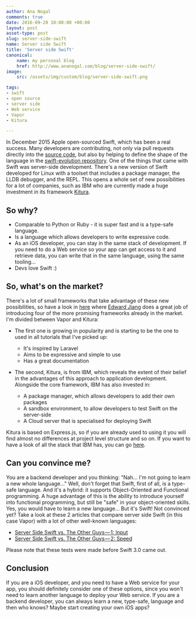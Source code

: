 ```yaml
---
author: Ana Nogal
comments: true
date: 2016-09-20 10:00:00 +00:00
layout: post
asset-type: post
slug: server-side-swift
name: Server side Swift
title: 'Server side Swift'
canonical:
    name: my personal blog
    href: http://www.ananogal.com/blog/server-side-swift/
image:
    src: /assets/img/custom/blog/server-side-swift.png

tags:
- swift
- open source
- server side
- Web service
- Vapor
- Kitura

---
```


In December 2015 Apple open-sourced Swift, which has been a real success. Many developers are contributing, not only via pull requests directly into the [source code](https://github.com/apple/swift), but also by helping to define the shape of the language in the [swift-evolution repository](https://github.com/apple/swift-evolution/tree/master/proposals).
One of the things that came with Swift was server-side development. There's a new version of Swift developed for Linux with a toolset that includes a package manager, the LLDB debugger, and the REPL. This opens a whole set of new possibilities for a lot of companies, such as IBM who are currently made a huge investment in its framework [Kitura](https://github.com/IBM-Swift/Kitura).

## So why?

- Comparable to Python or Ruby - it is super fast and is a type-safe language.
- Is a language which allows developers to write expressive code.
- As an iOS developer, you can stay in the same stack of development. If you need to do a Web service so your app can get access to it and retrieve data, you can write that in the same language, using the same tooling...
- Devs love Swift :)

## So, what's on the market?

There's a lot of small frameworks that take advantage of these new possibilities, so have a look in [here](https://stormpath.com/blog/swift-on-the-server-today) where [Edward Jiang](https://twitter.com/edwardstarcraft) does a great job of introducing four of the more promising frameworks already in the market. I'm divided between Vapor and Kitura:

- The first one is growing in popularity and is starting to be the one to used in all tutorials that I've picked up:
    - It's inspired by Laravel
    - Aims to be expressive and simple to use
    - Has a great documentation

- The second, Kitura, is from IBM, which reveals the extent of their belief in the advantages of this approach to application development. Alongside the core framework, IBM has also invested in:
    - A package manager, which allows developers to add their own packages
    - A sandbox environment, to allow developers to test Swift on the server-side
    - A Cloud server that is specialised for deploying Swift

Kitura is based on Express.js, so if you are already used to using it you will find almost no differences at project level structure and so on.
If you want to have a look of all the stack that IBM has, you can go [here](https://developer.ibm.com/swift/).

## Can you convince me?

You are a backend developer and you thinking: "Nah... I'm not going to learn a new whole language..."
Well, don't forget that Swift, first of all, is a type-safe language. And it's a hybrid: it supports Object-Oriented and Functional programming. A huge advantage of this is the ability to introduce yourself into functional programming, but still be "safe" in your object-oriented skills.
Yes, you would have to learn a new language... But it's Swift!
Not convinced yet? Take a look at these 2 articles that compare server side Swift (in this case Vapor) with a lot of other well-known languages:

- [Server Side Swift vs. The Other Guys — 1: Input](https://medium.com/@qutheory/server-side-swift-vs-the-other-guys-1-input-ec48d7be37b7#.pjqw1mint)  
- [Server Side Swift vs. The Other Guys — 2: Speed](https://medium.com/@qutheory/server-side-swift-vs-the-other-guys-2-speed-ca65b2f79505#.iiykwonuy)



Please note that these tests were made before Swift 3.0 came out.

## Conclusion

If you are a iOS developer, and you need to have a Web service for your app, you should definitely consider one of these options, since you won't need to learn another language to deploy your Web service.
If you are a backend developer, you can always learn a new, type-safe, language and then who knows? Maybe start creating your own iOS apps?
